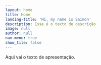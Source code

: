 ```yaml
---
layout: home
title: Home
landing-title: 'Hi, my name is Saimon'
description: Esse é o texto de descrição
image: null
author: null
nav-menu: true
show_tile: false
---
```


Aqui vai o texto de apresentação.

